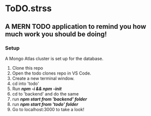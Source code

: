 # ToDO.strss

## A MERN TODO application to remind you how much work you should be doing!

### Setup
A Mongo Atlas cluster is set up for the database.

1. Clone this repo
2. Open the todo clones repo in VS Code.
3. Create a new terminal window.
4. cd into 'todo'
5. Run ***npm -i && npm -init***
6. cd to 'backend' and do the same
7. run ***npm start from 'backend' folder***
8. run ***npm start from 'todo' folder***
9. Go to localhost:3000 to take a look!

